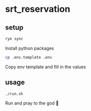 # srt_reservation

## setup

```sh
rye sync
```
Install python packages

```sh
cp .env.template .env
```
Copy env template and fill in the values

## usage

```sh
./run.sh
```

Run and pray to the god 🙏
